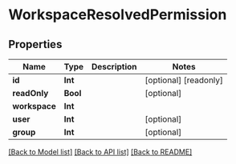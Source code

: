 # WorkspaceResolvedPermission

## Properties

Name | Type | Description | Notes
------------ | ------------- | ------------- | -------------
**id** | **Int** |  | [optional] [readonly] 
**readOnly** | **Bool** |  | [optional] 
**workspace** | **Int** |  | 
**user** | **Int** |  | [optional] 
**group** | **Int** |  | [optional] 

[[Back to Model list]](../#documentation-for-models) [[Back to API list]](../#documentation-for-api-endpoints) [[Back to README]](../)


